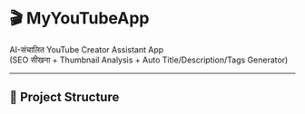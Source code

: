 # 🎬 MyYouTubeApp

AI-संचालित YouTube Creator Assistant App  
(SEO सीखना + Thumbnail Analysis + Auto Title/Description/Tags Generator)

---

## 📂 Project Structure
